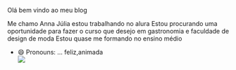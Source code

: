 Olá bem vindo ao meu blog

Me chamo Anna Júlia 
estou trabalhando no alura
Estou procurando uma oportunidade para fazer o curso que desejo em gastronomia e faculdade de design de moda 
Estou quase me formando no ensino médio 

- 😄 Pronouns: ... feliz,animada   
![](https://cdn.dicionariopopular.com/imagens/boo-dormindo.gif)
